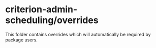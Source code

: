 # criterion-admin-scheduling/overrides

This folder contains overrides which will automatically be required by package users.
